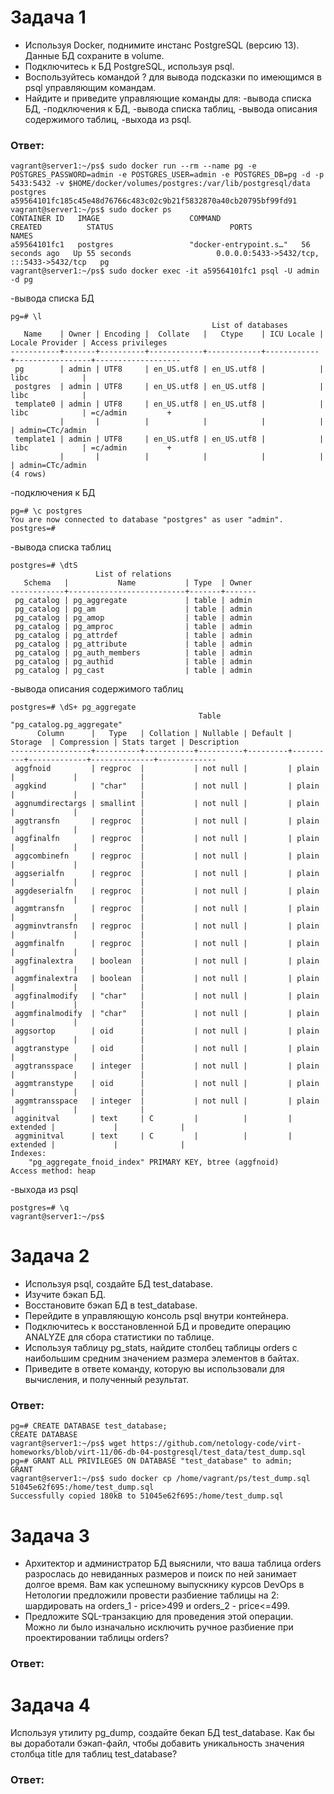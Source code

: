 # Задача 1
- Используя Docker, поднимите инстанс PostgreSQL (версию 13). Данные БД сохраните в volume.
- Подключитесь к БД PostgreSQL, используя psql.
- Воспользуйтесь командой \? для вывода подсказки по имеющимся в psql управляющим командам.
- Найдите и приведите управляющие команды для:
  -вывода списка БД,
  -подключения к БД,
  -вывода списка таблиц,
  -вывода описания содержимого таблиц,
  -выхода из psql.
### Ответ:
```
vagrant@server1:~/ps$ sudo docker run --rm --name pg -e POSTGRES_PASSWORD=admin -e POSTGRES_USER=admin -e POSTGRES_DB=pg -d -p 5433:5432 -v $HOME/docker/volumes/postgres:/var/lib/postgresql/data postgres
a59564101fc185c45e48d76766c483c02c9b21f5832870a40cb20795bf99fd91
vagrant@server1:~/ps$ sudo docker ps
CONTAINER ID   IMAGE                    COMMAND                  CREATED          STATUS                          PORTS                                       NAMES
a59564101fc1   postgres                 "docker-entrypoint.s…"   56 seconds ago   Up 55 seconds                   0.0.0.0:5433->5432/tcp, :::5433->5432/tcp   pg
vagrant@server1:~/ps$ sudo docker exec -it a59564101fc1 psql -U admin -d pg
```
-вывода списка БД
```
pg=# \l
                                             List of databases
   Name    | Owner | Encoding |  Collate   |   Ctype    | ICU Locale | Locale Provider | Access privileges
-----------+-------+----------+------------+------------+------------+-----------------+-------------------
 pg        | admin | UTF8     | en_US.utf8 | en_US.utf8 |            | libc            |
 postgres  | admin | UTF8     | en_US.utf8 | en_US.utf8 |            | libc            |
 template0 | admin | UTF8     | en_US.utf8 | en_US.utf8 |            | libc            | =c/admin         +
           |       |          |            |            |            |                 | admin=CTc/admin
 template1 | admin | UTF8     | en_US.utf8 | en_US.utf8 |            | libc            | =c/admin         +
           |       |          |            |            |            |                 | admin=CTc/admin
(4 rows)
```
-подключения к БД
```
pg=# \c postgres
You are now connected to database "postgres" as user "admin".
postgres=#
```
-вывода списка таблиц
```
postgres=# \dtS
                   List of relations
   Schema   |           Name           | Type  | Owner
------------+--------------------------+-------+-------
 pg_catalog | pg_aggregate             | table | admin
 pg_catalog | pg_am                    | table | admin
 pg_catalog | pg_amop                  | table | admin
 pg_catalog | pg_amproc                | table | admin
 pg_catalog | pg_attrdef               | table | admin
 pg_catalog | pg_attribute             | table | admin
 pg_catalog | pg_auth_members          | table | admin
 pg_catalog | pg_authid                | table | admin
 pg_catalog | pg_cast                  | table | admin
```
-вывода описания содержимого таблиц
```
postgres=# \dS+ pg_aggregate
                                          Table "pg_catalog.pg_aggregate"
      Column      |   Type   | Collation | Nullable | Default | Storage  | Compression | Stats target | Description
------------------+----------+-----------+----------+---------+----------+-------------+--------------+-------------
 aggfnoid         | regproc  |           | not null |         | plain    |             |              |
 aggkind          | "char"   |           | not null |         | plain    |             |              |
 aggnumdirectargs | smallint |           | not null |         | plain    |             |              |
 aggtransfn       | regproc  |           | not null |         | plain    |             |              |
 aggfinalfn       | regproc  |           | not null |         | plain    |             |              |
 aggcombinefn     | regproc  |           | not null |         | plain    |             |              |
 aggserialfn      | regproc  |           | not null |         | plain    |             |              |
 aggdeserialfn    | regproc  |           | not null |         | plain    |             |              |
 aggmtransfn      | regproc  |           | not null |         | plain    |             |              |
 aggminvtransfn   | regproc  |           | not null |         | plain    |             |              |
 aggmfinalfn      | regproc  |           | not null |         | plain    |             |              |
 aggfinalextra    | boolean  |           | not null |         | plain    |             |              |
 aggmfinalextra   | boolean  |           | not null |         | plain    |             |              |
 aggfinalmodify   | "char"   |           | not null |         | plain    |             |              |
 aggmfinalmodify  | "char"   |           | not null |         | plain    |             |              |
 aggsortop        | oid      |           | not null |         | plain    |             |              |
 aggtranstype     | oid      |           | not null |         | plain    |             |              |
 aggtransspace    | integer  |           | not null |         | plain    |             |              |
 aggmtranstype    | oid      |           | not null |         | plain    |             |              |
 aggmtransspace   | integer  |           | not null |         | plain    |             |              |
 agginitval       | text     | C         |          |         | extended |             |              |
 aggminitval      | text     | C         |          |         | extended |             |              |
Indexes:
    "pg_aggregate_fnoid_index" PRIMARY KEY, btree (aggfnoid)
Access method: heap
```
 -выхода из psql
```
postgres=# \q
vagrant@server1:~/ps$
```
# Задача 2
- Используя psql, создайте БД test_database.
- Изучите бэкап БД.
- Восстановите бэкап БД в test_database.
- Перейдите в управляющую консоль psql внутри контейнера.
- Подключитесь к восстановленной БД и проведите операцию ANALYZE для сбора статистики по таблице.
- Используя таблицу pg_stats, найдите столбец таблицы orders с наибольшим средним значением размера элементов в байтах.
- Приведите в ответе команду, которую вы использовали для вычисления, и полученный результат.
### Ответ:
```
pg=# CREATE DATABASE test_database;
CREATE DATABASE
vagrant@server1:~/ps$ wget https://github.com/netology-code/virt-homeworks/blob/virt-11/06-db-04-postgresql/test_data/test_dump.sql
pg=# GRANT ALL PRIVILEGES ON DATABASE "test_database" to admin;
GRANT
vagrant@server1:~/ps$ sudo docker cp /home/vagrant/ps/test_dump.sql 51045e62f695:/home/test_dump.sql
Successfully copied 180kB to 51045e62f695:/home/test_dump.sql

```

# Задача 3
- Архитектор и администратор БД выяснили, что ваша таблица orders разрослась до невиданных размеров и поиск по ней занимает долгое время. Вам как успешному выпускнику курсов DevOps в Нетологии предложили провести разбиение таблицы на 2: шардировать на orders_1 - price>499 и orders_2 - price<=499.
- Предложите SQL-транзакцию для проведения этой операции.\
Можно ли было изначально исключить ручное разбиение при проектировании таблицы orders?
### Ответ:

# Задача 4
Используя утилиту pg_dump, создайте бекап БД test_database.
Как бы вы доработали бэкап-файл, чтобы добавить уникальность значения столбца title для таблиц test_database?
### Ответ:
